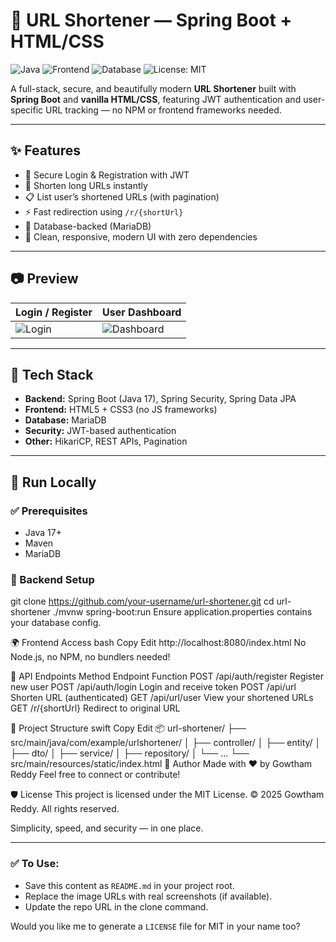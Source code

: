 # 🔗 URL Shortener — Spring Boot + HTML/CSS

![Java](https://img.shields.io/badge/Backend-SpringBoot-green.svg)
![Frontend](https://img.shields.io/badge/Frontend-HTML%2FCSS-blue.svg)
![Database](https://img.shields.io/badge/Database-MariaDB-lightgrey)
![License: MIT](https://img.shields.io/badge/License-MIT-yellow.svg)

A full-stack, secure, and beautifully modern **URL Shortener** built with **Spring Boot** and **vanilla HTML/CSS**, featuring JWT authentication and user-specific URL tracking — no NPM or frontend frameworks needed.

---

## ✨ Features

- 🔐 Secure Login & Registration with JWT
- 🔗 Shorten long URLs instantly
- 📋 List user’s shortened URLs (with pagination)
- ⚡ Fast redirection using `/r/{shortUrl}`
- 💾 Database-backed (MariaDB)
- 🎨 Clean, responsive, modern UI with zero dependencies

---

## 📷 Preview

| Login / Register | User Dashboard |
|------------------|----------------|
| ![Login](https://via.placeholder.com/300x200?text=Login+Screen) | ![Dashboard](https://via.placeholder.com/300x200?text=User+Dashboard) |

---

## 🔧 Tech Stack

- **Backend:** Spring Boot (Java 17), Spring Security, Spring Data JPA
- **Frontend:** HTML5 + CSS3 (no JS frameworks)
- **Database:** MariaDB
- **Security:** JWT-based authentication
- **Other:** HikariCP, REST APIs, Pagination

---

## 🚀 Run Locally

### ✅ Prerequisites
- Java 17+
- Maven
- MariaDB

### 🔌 Backend Setup

git clone https://github.com/your-username/url-shortener.git
cd url-shortener
./mvnw spring-boot:run
  Ensure application.properties contains your database config.

🌍 Frontend Access
bash
Copy
Edit
http://localhost:8080/index.html
No Node.js, no NPM, no bundlers needed!

📡 API Endpoints
Method	Endpoint	Function
POST	/api/auth/register	Register new user
POST	/api/auth/login	Login and receive token
POST	/api/url	Shorten URL (authenticated)
GET	/api/url/user	View your shortened URLs
GET	/r/{shortUrl}	Redirect to original URL

📂 Project Structure
swift
Copy
Edit
📦 url-shortener/
├── src/main/java/com/example/urlshortener/
│   ├── controller/
│   ├── entity/
│   ├── dto/
│   ├── service/
│   ├── repository/
│   └── ...
└── src/main/resources/static/index.html
👤 Author
Made with ❤️ by Gowtham Reddy
Feel free to connect or contribute!

🛡️ License
This project is licensed under the MIT License.
© 2025 Gowtham Reddy. All rights reserved.

Simplicity, speed, and security — in one place.


---

### ✅ To Use:
- Save this content as `README.md` in your project root.
- Replace the image URLs with real screenshots (if available).
- Update the repo URL in the clone command.

Would you like me to generate a `LICENSE` file for MIT in your name too?
